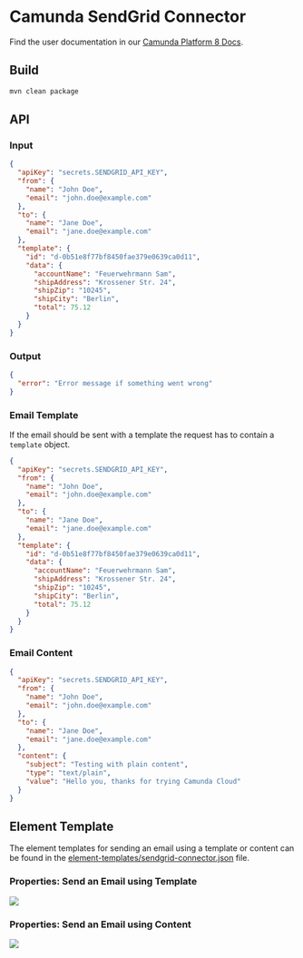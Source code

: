 # Camunda SendGrid Connector

Find the user documentation in our [Camunda Platform 8 Docs](https://docs.camunda.io/docs/components/integration-framework/connectors/out-of-the-box-connectors/sendgrid/).

## Build

```bash
mvn clean package
```

## API

### Input

```json
{
  "apiKey": "secrets.SENDGRID_API_KEY",
  "from": {
    "name": "John Doe",
    "email": "john.doe@example.com"
  },
  "to": {
    "name": "Jane Doe",
    "email": "jane.doe@example.com"
  },
  "template": {
    "id": "d-0b51e8f77bf8450fae379e0639ca0d11",
    "data": {
      "accountName": "Feuerwehrmann Sam",
      "shipAddress": "Krossener Str. 24",
      "shipZip": "10245",
      "shipCity": "Berlin",
      "total": 75.12
    }
  }
}
```

### Output

```json
{
  "error": "Error message if something went wrong"
}
```

### Email Template

If the email should be sent with a template the request has to contain a `template` object.

```json
{
  "apiKey": "secrets.SENDGRID_API_KEY",
  "from": {
    "name": "John Doe",
    "email": "john.doe@example.com"
  },
  "to": {
    "name": "Jane Doe",
    "email": "jane.doe@example.com"
  },
  "template": {
    "id": "d-0b51e8f77bf8450fae379e0639ca0d11",
    "data": {
      "accountName": "Feuerwehrmann Sam",
      "shipAddress": "Krossener Str. 24",
      "shipZip": "10245",
      "shipCity": "Berlin",
      "total": 75.12
    }
  }
}
```

### Email Content

```json
{
  "apiKey": "secrets.SENDGRID_API_KEY",
  "from": {
    "name": "John Doe",
    "email": "john.doe@example.com"
  },
  "to": {
    "name": "Jane Doe",
    "email": "jane.doe@example.com"
  },
  "content": {
    "subject": "Testing with plain content",
    "type": "text/plain",
    "value": "Hello you, thanks for trying Camunda Cloud"
  }
}
```

## Element Template

The element templates for sending an email using a template or content can be found in
the [element-templates/sendgrid-connector.json](element-templates/sendgrid-connector.json) file.

### Properties: Send an Email using Template

![](element-templates/properties-template.png)

### Properties: Send an Email using Content

![](element-templates/properties-content.png)
